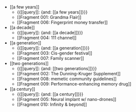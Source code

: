 - [[a few years]]
    - {{[[query]]: {and: [[a few years]]}}}
    - [[Fragment 001: Grandma Flair]]
    - [[Fragment 006: Fingerprint money transfer]]
- [[a decade]]
    - {{[[query]]: {and: [[a decade]]}}}
    - [[Fragment 004: 111 channel]]
- [[a generation]]
    - {{[[query]]: {and: [[a generation]]}}}
    - [[Fragment 003: Cis-gender festival]]
    - [[Fragment 007: Family scanner]]
- [[two generations]]
    - {{[[query]]: {and: [[two generations]]}}}
    - [[Fragment 002: The Dunning-Kruger Supplement]]
    - [[Fragment 008: memetic community guidelines]]
    - [[Fragment 009: Performance-enhancing memory drug]]
- [[a century]]
    - {{[[query]]: {and: [[a century]]}}}
    - [[Fragment 005: Neural implant w/ nano-drones]]
    - [[Fragment 010: Infinity & beyond]]
